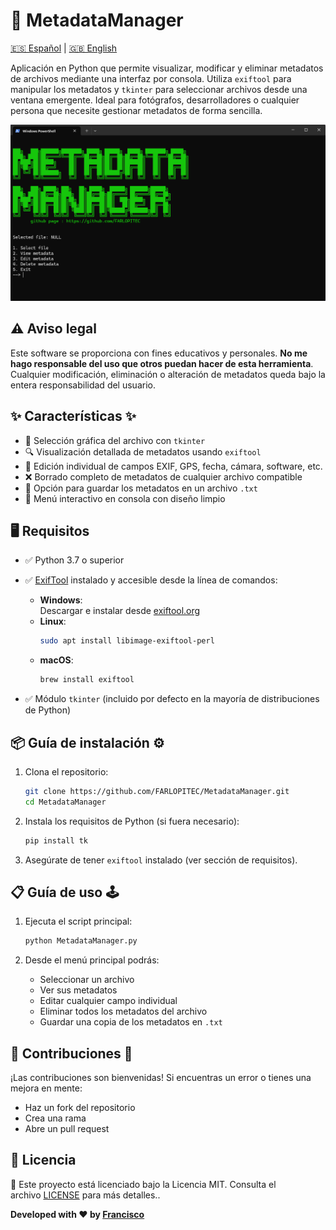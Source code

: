 # 🧠 MetadataManager
[🇪🇸 Español](docs/README-ES.md) | [🇬🇧 English](../README.md)

Aplicación en Python que permite visualizar, modificar y eliminar metadatos de archivos mediante una interfaz por consola. Utiliza `exiftool` para manipular los metadatos y `tkinter` para seleccionar archivos desde una ventana emergente. Ideal para fotógrafos, desarrolladores o cualquier persona que necesite gestionar metadatos de forma sencilla.

![](../img/menu.png)

## ⚠️ Aviso legal

Este software se proporciona con fines educativos y personales. **No me hago responsable del uso que otros puedan hacer de esta herramienta**. Cualquier modificación, eliminación o alteración de metadatos queda bajo la entera responsabilidad del usuario.

## ✨ Características ✨

- 📁 Selección gráfica del archivo con `tkinter`
- 🔍 Visualización detallada de metadatos usando `exiftool`
- 📝 Edición individual de campos EXIF, GPS, fecha, cámara, software, etc.
- ❌ Borrado completo de metadatos de cualquier archivo compatible
- 💾 Opción para guardar los metadatos en un archivo `.txt`
- 🎨 Menú interactivo en consola con diseño limpio

## 🖥️ Requisitos

- ✅ Python 3.7 o superior
- ✅ [ExifTool](https://exiftool.org/) instalado y accesible desde la línea de comandos:
	- **Windows**:  
	    Descargar e instalar desde [exiftool.org](https://exiftool.org/)
	- **Linux**:  
	    ```bash
	    sudo apt install libimage-exiftool-perl
	    ```
	- **macOS**:  
	    ```bash
	    brew install exiftool
	    ```
	 
- ✅ Módulo `tkinter` (incluido por defecto en la mayoría de distribuciones de Python)



## 📦 Guía de instalación ⚙️
1. Clona el repositorio:
   ```bash
   git clone https://github.com/FARLOPITEC/MetadataManager.git
   cd MetadataManager
   ```

2. Instala los requisitos de Python (si fuera necesario):
   ```bash
   pip install tk
   ```

3. Asegúrate de tener `exiftool` instalado (ver sección de requisitos).



## 📋 Guía de uso 🕹️

1. Ejecuta el script principal:
   ```bash
   python MetadataManager.py
   ```

2. Desde el menú principal podrás:
   - Seleccionar un archivo
   - Ver sus metadatos
   - Editar cualquier campo individual
   - Eliminar todos los metadatos del archivo
   - Guardar una copia de los metadatos en `.txt`



## 🤝 Contribuciones 🤝

¡Las contribuciones son bienvenidas! Si encuentras un error o tienes una mejora en mente:
- Haz un fork del repositorio
- Crea una rama
- Abre un pull request



## 📜 Licencia

📄 Este proyecto está licenciado bajo la Licencia MIT. Consulta el archivo [LICENSE](../LICENSE) para más detalles..  

**Developed with ❤️ by [Francisco](https://github.com/FranciscoFdez05)**
